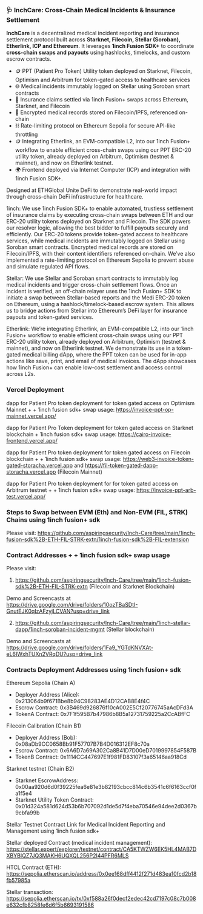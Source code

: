 ### 🩺 InchCare: Cross-Chain Medical Incidents & Insurance Settlement

**InchCare** is a decentralized medical incident reporting and insurance settlement protocol built across **Starknet, Filecoin, Stellar (Soroban), Etherlink, ICP and Ethereum**. It leverages **1inch Fusion SDK+** to coordinate **cross-chain swaps and payouts** using hashlocks, timelocks, and custom escrow contracts.

* 🪙 PPT (Patient Pro Token) Utility token deployed on Starknet, Filecoin, Optimism and Arbitrum for token-gated access to healthcare services
* 🌐 Medical incidents immutably logged on Stellar using Soroban smart contracts
* 🔁 Insurance claims settled via 1inch Fusion+ swaps across Ethereum, Starknet, and Filecoin
* 💾 Encrypted medical records stored on Filecoin/IPFS, referenced on-chain
* ⛓️ Rate-limiting protocol on Ethereum Sepolia for secure API-like throttling
* 🪙 Integrating Etherlink, an EVM-compatible L2, into our 1inch Fusion+ workflow to enable efficient cross-chain swaps using our PPT ERC-20 utility token, already deployed on Arbitrum, Optimism (testnet & mainnet), and now on Etherlink testnet.
* 🌍 Frontend deployed via Internet Computer (ICP) and integration with 1inch Fusion SDK+.

Designed at ETHGlobal Unite DeFi to demonstrate real-world impact through cross-chain DeFi infrastructure for healthcare.

1inch: We use 1inch Fusion SDK+ to enable automated, trustless settlement of insurance claims by executing cross-chain swaps between ETH and our ERC-20 utility tokens deployed on Starknet and Filecoin. The SDK powers our resolver logic, allowing the best bidder to fulfill payouts securely and efficiently. Our ERC-20 tokens provide token-gated access to healthcare services, while medical incidents are immutably logged on Stellar using Soroban smart contracts. Encrypted medical records are stored on Filecoin/IPFS, with their content identifiers referenced on-chain. We’ve also implemented a rate-limiting protocol on Ethereum Sepolia to prevent abuse and simulate regulated API flows.


Stellar: We use Stellar and Soroban smart contracts to immutably log medical incidents and trigger cross-chain settlement flows. Once an incident is verified, an off-chain relayer uses the 1inch Fusion+ SDK to initiate a swap between Stellar-based reports and the Medi ERC-20 token on Ethereum, using a hashlock/timelock-based escrow system. This allows us to bridge actions from Stellar into Ethereum’s DeFi layer for insurance payouts and token-gated services.

Etherlink: We’re integrating Etherlink, an EVM-compatible L2, into our 1inch Fusion+ workflow to enable efficient cross-chain swaps using our PPT ERC-20 utility token, already deployed on Arbitrum, Optimism (testnet & mainnet), and now on Etherlink testnet. We demonstrate its use in a token-gated medical billing dApp, where the PPT token can be used for in-app actions like save, print, and email of medical invoices. The dApp showcases how 1inch Fusion+ can enable low-cost settlement and access control across L2s.


### Vercel Deployment

dapp for Patient Pro token deployment for token gated access on Optimism Mainnet + + 1inch fusion sdk+ swap usage: https://invoice-ppt-op-mainnet.vercel.app/

dapp for Patient Pro Token deployment for token gated access on Starknet blockchain + 1inch fusion sdk+ swap usage: https://cairo-invoice-frontend.vercel.app/

dapp for Patient Pro token deployment for token gated access on Filecoin blockchain + + 1inch fusion sdk+ swap usage: https://web3-invoice-token-gated-storacha.vercel.app and 
https://fil-token-gated-dapp-storacha.vercel.app (Filecoin Mainnet)

dapp for Patient Pro token deployment for for token gated access on Arbitrum testnet + + 1inch fusion sdk+ swap usage: https://invoice-ppt-arb-test.vercel.app/




### Steps to Swap between EVM (Eth) and Non-EVM (FIL, STRK) Chains using 1inch fusion+ sdk

Please visit: https://github.com/aspiringsecurity/Inch-Care/tree/main/1inch-fusion-sdk%2B-ETH-FIL-STRK-extn/1inch-fusion-sdk%2B-FIL-extension


### Contract Addresses + + 1inch fusion sdk+ swap usage

Please visit: 

1. https://github.com/aspiringsecurity/Inch-Care/tree/main/1inch-fusion-sdk%2B-ETH-FIL-STRK-extn (Filecoin and Starknet Blockchain)

Demo and Screencasts at https://drive.google.com/drive/folders/10ozTBaSDtI-GnutEJK0qIzAFzyjLCVAN?usp=drive_link

2. https://github.com/aspiringsecurity/Inch-Care/tree/main/1inch-stellar-dapp/1inch-soroban-incident-mgmt (Stellar blockchain)

Demo and Screencasts at https://drive.google.com/drive/folders/1Fa9_YGTdKNVXAt-eL6IWxhTUXn2VRqDU?usp=drive_link



### Contracts Deployment Addresses using 1inch fusion+ sdk

Ethereum Sepolia (Chain A)

- Deployer Address (Alice): 0x213064b9f671Bbe8b94C98283AE4D12CAB8E4f4C
- Escrow Contract: 0x3B469d926876f10cA002E5Cf20776745aAcDFd3A
- TokenA Contract: 0x7F1f595B7b47986b8B5a12731759225a2CcABfFC

Filecoin Calibration (Chain B1)
 
- Deployer Address (Bob): 0x08aDb9CC0658Bb91F57707B7B4D016312EF8c70a
- Escrow Contract: 0x6A6D7a69A302Ca8B41D7D00eD7019997854F587B
- TokenB Contract: 0x1114CC447697E1f981FD83107f3a65146aa918Cd

Starknet testnet (Chain B2)

- Starknet EscrowAddress: 0x00aa920d6d0f39225fea6e81e3b82193cbcc814c6b3541c6f6163ccf0fa1f5e4
- Starknet Utility Token Contract: 0x01d324a581d624d53b6b707092d1de5d7f4eba70546e94dee2d0367b9cbfa99b


Stellar Testnet Contract Link for Medical Incident Reporting and Management using 1inch fusion sdk+

Stellar deployed Contract (medical incident management):
https://stellar.expert/explorer/testnet/contract/CA5KTWZW6EK5HL4MAB7DXBYBIQZ7JQ3MAKH6UQXQL256P2I44PFR6MLS 

HTCL Contract (ETH): https://sepolia.etherscan.io/address/0x0ee168dff4412f271d483ea10fcd2b18fb57985a

Stellar transaction: https://sepolia.etherscan.io/tx/0xf588a26f0decf2edec42cd7197c08c7b008e632cfb8258fe6d6f5b6693191586 


